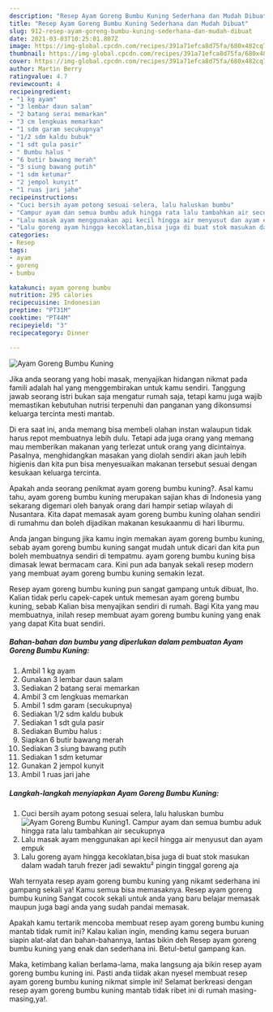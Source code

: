 ```yaml
---
description: "Resep Ayam Goreng Bumbu Kuning Sederhana dan Mudah Dibuat"
title: "Resep Ayam Goreng Bumbu Kuning Sederhana dan Mudah Dibuat"
slug: 912-resep-ayam-goreng-bumbu-kuning-sederhana-dan-mudah-dibuat
date: 2021-03-03T10:25:01.807Z
image: https://img-global.cpcdn.com/recipes/391a71efca8d75fa/680x482cq70/ayam-goreng-bumbu-kuning-foto-resep-utama.jpg
thumbnail: https://img-global.cpcdn.com/recipes/391a71efca8d75fa/680x482cq70/ayam-goreng-bumbu-kuning-foto-resep-utama.jpg
cover: https://img-global.cpcdn.com/recipes/391a71efca8d75fa/680x482cq70/ayam-goreng-bumbu-kuning-foto-resep-utama.jpg
author: Martin Berry
ratingvalue: 4.7
reviewcount: 4
recipeingredient:
- "1 kg ayam"
- "3 lembar daun salam"
- "2 batang serai memarkan"
- "3 cm lengkuas memarkan"
- "1 sdm garam secukupnya"
- "1/2 sdm kaldu bubuk"
- "1 sdt gula pasir"
- " Bumbu halus "
- "6 butir bawang merah"
- "3 siung bawang putih"
- "1 sdm ketumar"
- "2 jempol kunyit"
- "1 ruas jari jahe"
recipeinstructions:
- "Cuci bersih ayam potong sesuai selera, lalu haluskan bumbu"
- "Campur ayam dan semua bumbu aduk hingga rata lalu tambahkan air secukupnya"
- "Lalu masak ayam menggunakan api kecil hingga air menyusut dan ayam empuk"
- "Lalu goreng ayam hingga kecoklatan,bisa juga di buat stok masukan dalam wadah taruh frezer jadi sewaktu² pingin tinggal goreng aja"
categories:
- Resep
tags:
- ayam
- goreng
- bumbu

katakunci: ayam goreng bumbu 
nutrition: 295 calories
recipecuisine: Indonesian
preptime: "PT31M"
cooktime: "PT44M"
recipeyield: "3"
recipecategory: Dinner

---
```



![Ayam Goreng Bumbu Kuning](https://img-global.cpcdn.com/recipes/391a71efca8d75fa/680x482cq70/ayam-goreng-bumbu-kuning-foto-resep-utama.jpg)

Jika anda seorang yang hobi masak, menyajikan hidangan nikmat pada famili adalah hal yang menggembirakan untuk kamu sendiri. Tanggung jawab seorang istri bukan saja mengatur rumah saja, tetapi kamu juga wajib memastikan kebutuhan nutrisi terpenuhi dan panganan yang dikonsumsi keluarga tercinta mesti mantab.

Di era  saat ini, anda memang bisa membeli olahan instan walaupun tidak harus repot membuatnya lebih dulu. Tetapi ada juga orang yang memang mau memberikan makanan yang terlezat untuk orang yang dicintainya. Pasalnya, menghidangkan masakan yang diolah sendiri akan jauh lebih higienis dan kita pun bisa menyesuaikan makanan tersebut sesuai dengan kesukaan keluarga tercinta. 



Apakah anda seorang penikmat ayam goreng bumbu kuning?. Asal kamu tahu, ayam goreng bumbu kuning merupakan sajian khas di Indonesia yang sekarang digemari oleh banyak orang dari hampir setiap wilayah di Nusantara. Kita dapat memasak ayam goreng bumbu kuning olahan sendiri di rumahmu dan boleh dijadikan makanan kesukaanmu di hari liburmu.

Anda jangan bingung jika kamu ingin memakan ayam goreng bumbu kuning, sebab ayam goreng bumbu kuning sangat mudah untuk dicari dan kita pun boleh membuatnya sendiri di tempatmu. ayam goreng bumbu kuning bisa dimasak lewat bermacam cara. Kini pun ada banyak sekali resep modern yang membuat ayam goreng bumbu kuning semakin lezat.

Resep ayam goreng bumbu kuning pun sangat gampang untuk dibuat, lho. Kalian tidak perlu capek-capek untuk memesan ayam goreng bumbu kuning, sebab Kalian bisa menyajikan sendiri di rumah. Bagi Kita yang mau membuatnya, inilah resep membuat ayam goreng bumbu kuning yang enak yang dapat Kita buat sendiri.

<!--inarticleads1-->

##### Bahan-bahan dan bumbu yang diperlukan dalam pembuatan Ayam Goreng Bumbu Kuning:

1. Ambil 1 kg ayam
1. Gunakan 3 lembar daun salam
1. Sediakan 2 batang serai memarkan
1. Ambil 3 cm lengkuas memarkan
1. Ambil 1 sdm garam (secukupnya)
1. Sediakan 1/2 sdm kaldu bubuk
1. Sediakan 1 sdt gula pasir
1. Sediakan  Bumbu halus :
1. Siapkan 6 butir bawang merah
1. Sediakan 3 siung bawang putih
1. Sediakan 1 sdm ketumar
1. Gunakan 2 jempol kunyit
1. Ambil 1 ruas jari jahe




<!--inarticleads2-->

##### Langkah-langkah menyiapkan Ayam Goreng Bumbu Kuning:

1. Cuci bersih ayam potong sesuai selera, lalu haluskan bumbu
<img src="https://img-global.cpcdn.com/steps/8002b5eba3ab8bf7/160x128cq70/ayam-goreng-bumbu-kuning-langkah-memasak-1-foto.jpg" alt="Ayam Goreng Bumbu Kuning">1. Campur ayam dan semua bumbu aduk hingga rata lalu tambahkan air secukupnya
1. Lalu masak ayam menggunakan api kecil hingga air menyusut dan ayam empuk
1. Lalu goreng ayam hingga kecoklatan,bisa juga di buat stok masukan dalam wadah taruh frezer jadi sewaktu² pingin tinggal goreng aja




Wah ternyata resep ayam goreng bumbu kuning yang nikamt sederhana ini gampang sekali ya! Kamu semua bisa memasaknya. Resep ayam goreng bumbu kuning Sangat cocok sekali untuk anda yang baru belajar memasak maupun juga bagi anda yang sudah pandai memasak.

Apakah kamu tertarik mencoba membuat resep ayam goreng bumbu kuning mantab tidak rumit ini? Kalau kalian ingin, mending kamu segera buruan siapin alat-alat dan bahan-bahannya, lantas bikin deh Resep ayam goreng bumbu kuning yang enak dan sederhana ini. Betul-betul gampang kan. 

Maka, ketimbang kalian berlama-lama, maka langsung aja bikin resep ayam goreng bumbu kuning ini. Pasti anda tiidak akan nyesel membuat resep ayam goreng bumbu kuning nikmat simple ini! Selamat berkreasi dengan resep ayam goreng bumbu kuning mantab tidak ribet ini di rumah masing-masing,ya!.


